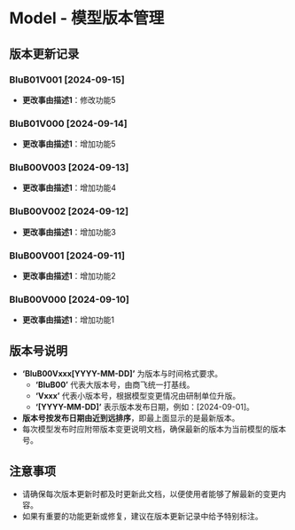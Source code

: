 # Model - 模型版本管理

## 版本更新记录

### BluB01V001 [2024-09-15]
- **更改事由描述1**：修改功能5

### BluB01V000 [2024-09-14]
- **更改事由描述1**：增加功能5

### BluB00V003 [2024-09-13]
- **更改事由描述1**：增加功能4

### BluB00V002 [2024-09-12]
- **更改事由描述1**：增加功能3

### BluB00V001 [2024-09-11]
- **更改事由描述1**：增加功能2

### BluB00V000 [2024-09-10]
- **更改事由描述1**：增加功能1

## 版本号说明

- **‘BluB00Vxxx[YYYY-MM-DD]’** 为版本与时间格式要求。
  - **‘BluB00’** 代表大版本号，由商飞统一打基线。
  - **‘Vxxx’** 代表小版本号，根据模型变更情况由研制单位升版。
  - **‘[YYYY-MM-DD]’** 表示版本发布日期，例如：[2024-09-01]。
- **版本号按发布日期由近到远排序**，即最上面显示的是最新版本。
- 每次模型发布时应附带版本变更说明文档，确保最新的版本为当前模型的版本号。

## 注意事项

- 请确保每次版本更新时都及时更新此文档，以便使用者能够了解最新的变更内容。
- 如果有重要的功能更新或修复，建议在版本更新记录中给予特别标注。
